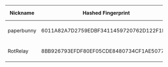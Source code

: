 | Nickname |  Hashed Fingerprint	| Or Addresses | Contact | Running | Flags | Last Seen | First Seen | Last Restarted | Advertised Bandwidth | Platform | Version | Version Status | Recommended Version | Verified hostnames | Exit policy |
|---|---|---|---|---|---|---|---|---|---|---|---|---|---|---|---|
|paperbunny | 6011A82A7D2759EDBF3411459720762D122F1F9E | ["167.88.61.129:443"] | paperbunny@tutamail.com | true | Running, V2Dir, Valid | 2025-10-06 02:00:00 | 2025-10-06 02:00:00 | 2025-10-06 01:38:02 | 0 | Tor 0.4.8.18 on Linux | 0.4.8.18 | recommended | true | N/A | ["reject *:*"]|
|RotRelay | 8BB926793EFDF80EF05CDE8480734CF1AE5077BC | ["64.23.253.250:443"] | email.4.shade@gmail.com | true | Running, Valid | 2025-10-06 02:00:00 | 2025-10-06 00:00:00 | 2025-10-05 23:41:01 | 0 | Tor 0.4.8.18 on Linux | 0.4.8.18 | recommended | true | N/A | ["reject *:*"]|
